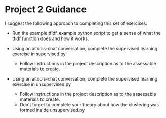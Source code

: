# Project 2 Guidance

I suggest the following approach to completing this set of exercises:

- Run the example tfidf_example python script to get a sense of what the tfidf function does and how it works.

- Using an aitools-chat conversation, complete the supervised learning exercise in supervised.py

  - Follow instructions in the project description as to the assessable materials to create.

- Using an aitools-chat conversation, complete the supervised learning exercise in unsupervised.py

  - Follow instructions in the project description as to the assessable materials to create.
  - Don't forget to complete your theory about how the clustering was formed inside unsupervised.py
